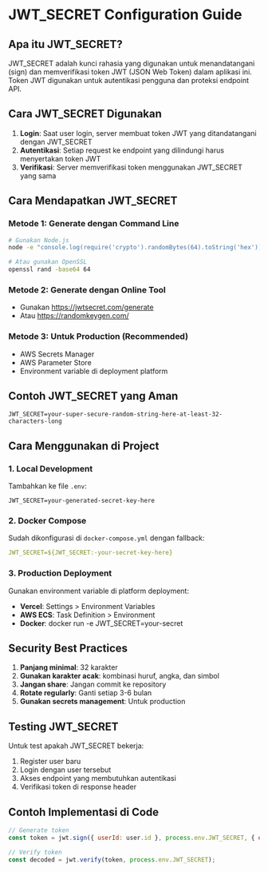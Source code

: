 # JWT_SECRET Configuration Guide

## Apa itu JWT_SECRET?

JWT_SECRET adalah kunci rahasia yang digunakan untuk menandatangani (sign) dan memverifikasi token JWT (JSON Web Token) dalam aplikasi ini. Token JWT digunakan untuk autentikasi pengguna dan proteksi endpoint API.

## Cara JWT_SECRET Digunakan

1. **Login**: Saat user login, server membuat token JWT yang ditandatangani dengan JWT_SECRET
2. **Autentikasi**: Setiap request ke endpoint yang dilindungi harus menyertakan token JWT
3. **Verifikasi**: Server memverifikasi token menggunakan JWT_SECRET yang sama

## Cara Mendapatkan JWT_SECRET

### Metode 1: Generate dengan Command Line

```bash
# Gunakan Node.js
node -e "console.log(require('crypto').randomBytes(64).toString('hex'))"

# Atau gunakan OpenSSL
openssl rand -base64 64
```

### Metode 2: Generate dengan Online Tool

- Gunakan https://jwtsecret.com/generate
- Atau https://randomkeygen.com/

### Metode 3: Untuk Production (Recommended)

- AWS Secrets Manager
- AWS Parameter Store
- Environment variable di deployment platform

## Contoh JWT_SECRET yang Aman

```
JWT_SECRET=your-super-secure-random-string-here-at-least-32-characters-long
```

## Cara Menggunakan di Project

### 1. Local Development

Tambahkan ke file `.env`:

```
JWT_SECRET=your-generated-secret-key-here
```

### 2. Docker Compose

Sudah dikonfigurasi di `docker-compose.yml` dengan fallback:

```yaml
JWT_SECRET=${JWT_SECRET:-your-secret-key-here}
```

### 3. Production Deployment

Gunakan environment variable di platform deployment:

- **Vercel**: Settings > Environment Variables
- **AWS ECS**: Task Definition > Environment
- **Docker**: docker run -e JWT_SECRET=your-secret

## Security Best Practices

1. **Panjang minimal**: 32 karakter
2. **Gunakan karakter acak**: kombinasi huruf, angka, dan simbol
3. **Jangan share**: Jangan commit ke repository
4. **Rotate regularly**: Ganti setiap 3-6 bulan
5. **Gunakan secrets management**: Untuk production

## Testing JWT_SECRET

Untuk test apakah JWT_SECRET bekerja:

1. Register user baru
2. Login dengan user tersebut
3. Akses endpoint yang membutuhkan autentikasi
4. Verifikasi token di response header

## Contoh Implementasi di Code

```javascript
// Generate token
const token = jwt.sign({ userId: user.id }, process.env.JWT_SECRET, { expiresIn: "24h" });

// Verify token
const decoded = jwt.verify(token, process.env.JWT_SECRET);
```
